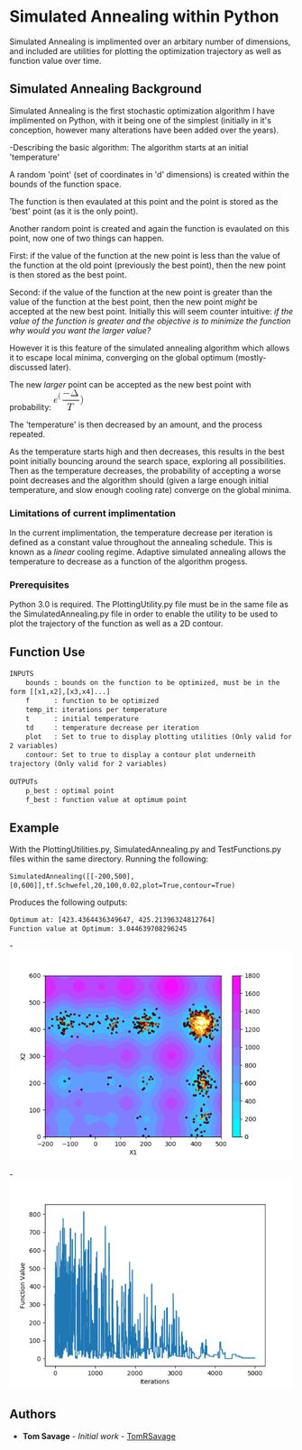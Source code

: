 # Simulated Annealing within Python
Simulated Annealing is implimented over an arbitary number of dimensions, and included are utilities for plotting the optimization trajectory as well as function value over time.

## Simulated Annealing Background
Simulated Annealing is the first stochastic optimization algorithm I have implimented on Python, with it being one of the simplest (initially in it's conception, however many alterations have been added over the years).  

-Describing the basic algorithm:
The algorithm starts at an initial 'temperature' 

A random 'point' (set of coordinates in 'd' dimensions) is created within the bounds of the function space. 

The function is then evaulated at this point and the point is stored as the 'best' point (as it is the only point). 

Another random point is created and again the function is evaulated on this point, now one of two things can happen. 

First: if the value of the function at the new point is less than the value of the function at the old point (previously the best point), then the new point is then stored as the best point. 

Second: if the value of the function at the new point is greater than the value of the function at the best point, then the new point *might* be accepted at the new best point. 
Initially this will seem counter intuitive: *if the value of the function is greater and the objective is to minimize the function why would you want the larger value?* 

However it is this feature of the simulated annealing algorithm which allows it to escape local minima, converging on the global optimum (mostly- discussed later). 

The new *larger* point can be accepted as the new best point with probability: ![](CodeCogsEqn(1).gif)

The 'temperature' is then decreased by an amount, and the process repeated. 

As the temperature starts high and then decreases, this results in the best point initially bouncing around the search space, exploring all possibilities. Then as the temperature decreases, the probability of accepting a worse point decreases and the algorithm should (given a large enough initial temperature, and slow enough cooling rate) converge on the global minima.

### Limitations of current implimentation
In the current implimentation, the temperature decrease per iteration is defined as a constant value throughout the annealing schedule. This is known as a *linear* cooling regime. Adaptive simulated annealing allows the temperature to decrease as a function of the algorithm progess.

### Prerequisites

Python 3.0 is required. The PlottingUtility.py file must be in the same file as the SimulatedAnnealing.py file in order to enable the utility to be used to plot the trajectory of the function as well as a 2D contour.

## Function Use
```
INPUTS
    bounds : bounds on the function to be optimized, must be in the form [[x1,x2],[x3,x4]...]
    f      : function to be optimized
    temp_it: iterations per temperature
    t      : initial temperature
    td     : temperature decrease per iteration
    plot   : Set to true to display plotting utilities (Only valid for 2 variables)
    contour: Set to true to display a contour plot underneith trajectory (Only valid for 2 variables)
    
OUTPUTs
    p_best : optimal point
    f_best : function value at optimum point
 ```

## Example

With the PlottingUtilities.py, SimulatedAnnealing.py and TestFunctions.py files within the same directory.
Running the following:
```
SimulatedAnnealing([[-200,500],[0,600]],tf.Schwefel,20,100,0.02,plot=True,contour=True)
```
Produces the following outputs:
```
Optimum at: [423.4364436349647, 425.21396324812764]
Function value at Optimum: 3.044639708296245
```

-![](GitHub1.png) 
 
-![](GitHub2.png)

    
## Authors

* **Tom Savage** - *Initial work* - [TomRSavage](https://github.com/TomRSavage)
